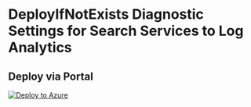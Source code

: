 # DeployIfNotExists Diagnostic Settings for Search Services to Log Analytics


## Deploy via Portal

[![Deploy to Azure](http://azuredeploy.net/deploybutton.png)](https://portal.azure.com/#blade/Microsoft_Azure_Policy/CreatePolicyDefinitionBlade/uri/https%3A%2F%2Fraw.githubusercontent.com%2Fsixtencyber%2FAzure-Policies%2Fmain%2FLog_Analytics%2F_Deploy_Based_On_Resource_Tag%2Fsearch-service-to-loganalytics-bytag%2Fdeploy-diagnostic-settings-searchService-to-loganalytics-bytag.json)

